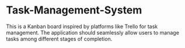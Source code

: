 # Task-Management-System
This is a Kanban board inspired by platforms like Trello for task management. The application should seamlessly allow users to manage tasks among different stages of completion.
